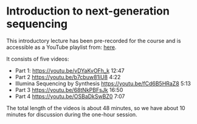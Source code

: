 # Introduction to next-generation sequencing

This introductory lecture has been pre-recorded for the course and is accessible as a YouTube playlist from: [here](https://www.youtube.com/playlist?list=PL7pQ8oKpQhFWR-_R26obCTtBSFprLlkLP).

It consists of five videos:
- Part 1: https://youtu.be/vDYaKvOFh_k 12:47
- Part 2 https://youtu.be/b7cbuw81iU8 4:22
- Illumina Sequencing by Synthesis https://youtu.be/fCd6B5HRaZ8 5:13
- Part 3 https://youtu.be/68tNkPBFsJk 16:50
- Part 4 https://youtu.be/OSBaDkSwBZ0 7:07

The total length of the videos is about 48 minutes, so we have about 10 minutes for discussion during the one-hour session.
